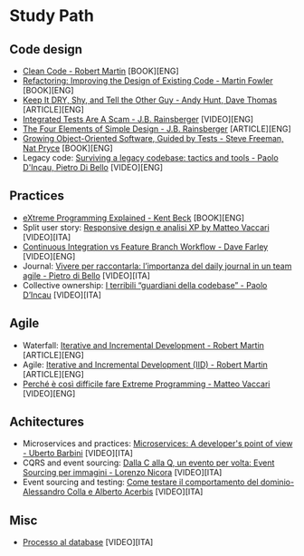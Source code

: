 # Study Path

## Code design
* [Clean Code - Robert Martin](https://amzn.to/3u4A3BH) [BOOK][ENG]
* [Refactoring: Improving the Design of Existing Code - Martin Fowler](https://amzn.to/3fyboRY) [BOOK][ENG]
* [Keep It DRY, Shy, and Tell the Other Guy - Andy Hunt, Dave Thomas](http://media.pragprog.com/articles/may_04_oo1.pdf) [ARTICLE][ENG]
* [Integrated Tests Are A Scam - J.B. Rainsberger](https://vimeo.com/80533536) [VIDEO][ENG]
* [The Four Elements of Simple Design - J.B. Rainsberger](https://blog.jbrains.ca/permalink/the-four-elements-of-simple-design) [ARTICLE][ENG]
* [Growing Object-Oriented Software, Guided by Tests - Steve Freeman, Nat Pryce](https://amzn.to/3sClncL) [BOOK][ENG]
* Legacy code: [Surviving a legacy codebase: tactics and tools - Paolo D'Incau, Pietro Di Bello](https://www.youtube.com/watch?v=NGfvguzMjqw) [VIDEO][ENG]

## Practices
* [eXtreme Programming Explained - Kent Beck](https://amzn.to/3czziL3) [BOOK][ENG]
* Split user story: [Responsive design e analisi XP by Matteo Vaccari](https://www.youtube.com/watch?v=4L9aL_W-Uo0) [VIDEO][ITA]
* [Continuous Integration vs Feature Branch Workflow - Dave Farley](https://www.youtube.com/watch?v=v4Ijkq6Myfc&t=1s) [VIDEO][ENG]
* Journal: [Vivere per raccontarla: l’importanza del daily journal in un team agile - Pietro di Bello](https://vimeo.com/195952480) [VIDEO][ITA]
* Collective ownership: [I terribili “guardiani della codebase” - Paolo D’Incau](https://vimeo.com/259162101) [VIDEO][ITA]

## Agile
* Waterfall: [Iterative and Incremental Development - Robert Martin](https://condor.depaul.edu/dmumaugh/readings/handouts/IS375/IIDI.pdf) [ARTICLE][ENG]
* Agile: [Iterative and Incremental Development (IID) - Robert Martin](https://condor.depaul.edu/dmumaugh/readings/handouts/IS375/IIDII.pdf) [ARTICLE][ENG]
* [Perché è così difficile fare Extreme Programming - Matteo Vaccari](https://vimeo.com/113090009) [VIDEO][ENG]

## Achitectures
* Microservices and practices: [Microservices: A developer's point of view - Uberto Barbini](https://www.youtube.com/watch?v=2uWvRFO0vW8) [VIDEO][ITA]
* CQRS and event sourcing: [Dalla C alla Q, un evento per volta: Event Sourcing per immagini - Lorenzo Nicora](https://www.youtube.com/watch?v=_8daXQAlzd4) [VIDEO][ITA]
* Event sourcing and testing: [Come testare il comportamento del dominio- Alessandro Colla e Alberto Acerbis](https://www.youtube.com/watch?v=-_CeNjBNvG4) [VIDEO][ITA]

## Misc
* [Processo al database](https://www.youtube.com/watch?v=d133uz7wNH4) [VIDEO][ITA]

